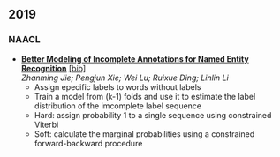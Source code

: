 2019
---

### NAACL	
- [**Better Modeling of Incomplete Annotations for Named Entity Recognition**](https://www.aclweb.org/anthology/N19-1079.pdf) [[bib]](https://www.aclweb.org/anthology/N19-1079.bib)  
  *Zhanming Jie; Pengjun Xie; Wei Lu; Ruixue Ding; Linlin Li*
  - Assign epecific labels to words without labels
  - Train a model from (k-1) folds and use it to estimate the label distribution of the imcomplete label sequence
  - Hard: assign probability 1 to a single sequence using constrained Viterbi
  - Soft: calculate the marginal probabilities using a constrained forward-backward procedure
